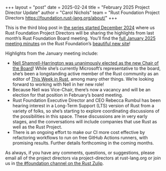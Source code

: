 +++
layout = "post"
date = 2025-02-24
title = "February 2025 Project Director Update"
author = "Carol Nichols"
team = "Rust Foundation Project Directors <https://foundation.rust-lang.org/about/>"
+++

This is the third blog post in [the series started December 2024](https://blog.rust-lang.org/inside-rust/2024/12/17/project-director-update.html) where us Rust Foundation Project Directors will be sharing the highlights from last month’s Rust Foundation Board meeting. You’ll find the [full January 2025 meeting minutes](https://rustfoundation.org/resource/january-2025-board-meeting/) on the Rust Foundation’s [beautiful new site](https://rustfoundation.org/policies-resources/#minutes)!

Highlights from the January meeting include:

* [Nell Shamrell-Harrington was unanimously elected as the new Chair of the Board](https://rustfoundation.org/media/nell-shamrell-harrington-elected-as-rust-foundation-board-of-directors-chair/)! While she’s currently Microsoft’s representative to the board, she’s been a longstanding active member of the Rust community as an editor of [This Week in Rust](https://this-week-in-rust.org/), among many other things. We’re looking forward to working with Nell in her new role!
* Because Nell was Vice-Chair, there’s now a vacancy and will be an election for that position in February’s board meeting.
* Rust Foundation Executive Director and CEO Rebecca Rumbul has been hearing interest in a Long-Term Support (LTS) version of Rust from a variety of folks, so she’s starting to explore coordinating discussions of the possibilities in this space. These discussions are in very early stages, and the conversations will include companies that use Rust as well as the Rust Project.
* There is an ongoing effort to make our CI more cost effective by refactoring workflows to run on free GitHub Actions runners, with promising results. Further details forthcoming in the coming months.

As always, if you have any comments, questions, or suggestions, please
email all of the project directors via project-directors at rust-lang.org or join us in [the
#foundation channel on the Rust Zulip][foundation-zulip].

[foundation-zulip]: https://rust-lang.zulipchat.com/#narrow/channel/335408-foundation
